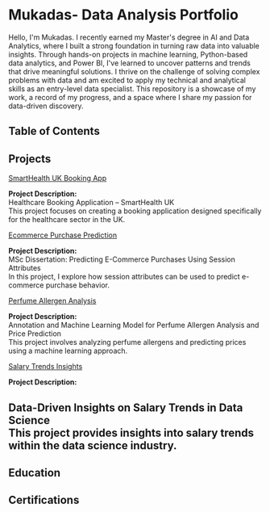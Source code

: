 # Mukadas- Data Analysis Portfolio

Hello, I'm Mukadas. I recently earned my Master's degree in AI and Data Analytics, where I built a strong foundation in turning raw data into valuable insights. Through hands-on projects in machine learning, Python-based data analytics, and Power BI, I've learned to uncover patterns and trends that drive meaningful solutions. 
I thrive on the challenge of solving complex problems with data and am excited to apply my technical and analytical skills as an entry-level data specialist. This repository is a showcase of my work, a record of my progress, and a space where I share my passion for data-driven discovery.

## Table of Contents
## Projects
  
  [SmartHealth UK Booking App](https://github.com/MukadasAK/Mukadas-Akhtar-Portfolio/tree/main/smarthealth-uk-bookingapp#readme)

  **Project Description:**  
  Healthcare Booking Application – SmartHealth UK  
  This project focuses on creating a booking application designed specifically for the healthcare sector in the UK.
 
  [Ecommerce Purchase Prediction](./ecommerce-purchase-prediction/README.md)
  
  **Project Description:**  
  MSc Dissertation: Predicting E-Commerce Purchases Using Session Attributes  
  In this project, I explore how session attributes can be used to predict e-commerce purchase behavior.

  [Perfume Allergen Analysis](./perfume-allergen-analysis/README.md)
 
  **Project Description:**  
  Annotation and Machine Learning Model for Perfume Allergen Analysis and Price Prediction  
  This project involves analyzing perfume allergens and predicting prices using a machine learning approach.  

  [Salary Trends Insights](./salary-trends-insights/README.md)
  
   **Project Description:**
   
   Data-Driven Insights on Salary Trends in Data Science  
   This project provides insights into salary trends within the data science industry.
---

## Education

## Certifications

